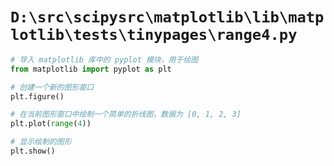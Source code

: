 # `D:\src\scipysrc\matplotlib\lib\matplotlib\tests\tinypages\range4.py`

```py
# 导入 matplotlib 库中的 pyplot 模块，用于绘图
from matplotlib import pyplot as plt

# 创建一个新的图形窗口
plt.figure()

# 在当前图形窗口中绘制一个简单的折线图，数据为 [0, 1, 2, 3]
plt.plot(range(4))

# 显示绘制的图形
plt.show()
```